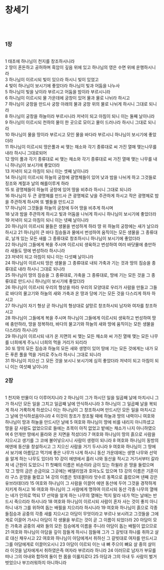 <h2 style="font-size: 2em;">창세기</h2><br>
<br>
<h3 style="font-size: 1.2em;">1장</h3><br>
1 태초에 하나님이 천지를 창조하시니라<br>
2 땅이 혼돈하고 공허하며 흑암이 깊음 위에 있고 하나님의 영은 수면 위에 운행하시니라<br>
3 하나님이 이르시되 빛이 있으라 하시니 빛이 있었고<br>
4 빛이 하나님이 보시기에 좋았더라 하나님이 빛과 어둠을 나누사<br>
5 하나님이 빛을 낮이라 부르시고 어둠을 밤이라 부르시니라<br>
6 하니님이 이르시되 물 가운데에 궁창이 있어 물과 물로 나뉘라 하시고<br>
7 하나님이 궁창을 만드사 궁창 아래의 물과 궁창 위의 물로 나뉘게 하시니 그대로 되니라<br>
8 하나님이 궁창을 하늘이라 부르시니라 저녁이 되고 아침이 되니 이는 둘째 날이니라<br>
9 하나님이 이르시되 천하의 물이 한 곳으로 모이고 물이 드러나라 하시니 그대로 되니라<br>
10 하나님이 물을 땅이라 부르시고 모인 물을 바다라 부르시니 하나님이 보시기에 좋았더라<br>
11 하나님이 이르시되 땅은풀과 씨 맺는 채소와 각기 종류대로 씨 가진 열매 맺는나무를 내라 하시니 그대로되어<br>
12 땅이 풀과 각기 종류대로 씨 맺는 채소와 각기 종류대로 씨 가진 열매 맺는 나무를 내니 하나님이 보시기에 좋았더라<br>
13 저녁이 되고 아침이 되니 이는 셋째 날이니라<br>
14 하나님이 이르시되 하늘의 궁창에 광명체들이 있어 낮과 밤을 나뉘게 하고 그것들로 징조와 계절과 날의 해를이루게 하라<br>
15 또 광명체들이 하늘의 궁창에 있어 땅을 비추라 하시니 그대로 되니라<br>
16 하나님이 두 큰 광명체를 만드사 큰 광명체로 낮을 주관하게 하시고 작은 광명체로 밤을 주관하게 하시며 또 별들을 만드시고<br>
17 하나님이 그것들을 하늘의 궁창에 두어 땅을 비추게 하시며<br>
18 낮과 밤을 주관하게 하시고 빛과 어둠을 나뉘게 하시니 하나님이 보시기에 좋았더라<br>
19 저녁이 되고 아침이 되니 이는 넷째 날이니라<br>
20 하나님이 이르시되 물들은 생물을 번성하게 하라 땅 위 하늘의 궁창에는 새가 날으라 하시고
21 하나님이 큰 바다 짐승들과 물에서 번성하여 움직이는 모든 생물을 그 종류대로, 날개 있는 모든 새를 그 종류대로 창조하시니 하나님이 보시기에 좋았더라<br>
22 하나님이 그들에게 복을 주시며 이르시되 생육하고 번성하여 여러 바닷물에 충만하라 새들도 땅에 번성하라 하시니라<br>
23 저녁이 되고 아침이 되니 이는 다섯째 날이니라<br>
24 하나님이 이르시되 땅은 생물을 그 종류대로 내되 가축과 기는 것과 땅의 짐승을 종류대로 내라 하시니 그대로 되니라<br>
25 하나님이 땅의 짐승을 그 종류대로, 가축을 그 종류대로, 땅에 기는 모든 것을 그 종류대로 만드시니 하나님이 보시기에 좋았더라<br>
26 하나님이 이르시되 우리의 형상을 따라 우리의 모양대로 우리가 사람을 만들고 그들로 바다의 물고기와 하늘의 새와 가축과 온 땅과 당에 기는 모든 것을 다스리게 하자 하시고<br>
27 하나님이 자기 형상 곧 하나님의 형상대로 살망르 창조하시되 남자와 여자를 창조하시고<br>
28 하나님이 그들에게 복을 주시며 하나님이 그들에게 이르시되 생육하고 번성하여 땅에 충만하라, 땅을 정복하라, 바다의 물고기와 하늘의 새와 땅에 움직이는 모든 생물을 다스리라 하시니라<br>
29 하나님이 이르시되 내가 온 지면의 씨 맺는 모든 채소와 씨 가진 열매 맺는 모든 나무를 너희에게 주노니 너희의 먹을 거리가 되리라<br>
30 또 땅의 모든 짐승과 하늘의 모든 새와 생명이 있어 땅에 기는 모든 것에게는 내가 모든 푸른 풀을 먹을 거리로 주노라 하시니 그대로 되니라<br>
31 하나님이 지으신 그 모든 것을 보시니 보시기에 심히 좋았더라 저녁이 되고 아침이 되니 이는 여섯째 날이니라<br>
<h3 style="font-size: 1.2em;">2장</h3><br>
1 천지와 만물이 다 이루어지니라
2 하나님이 그가 하시던 일을 일곱째 날에 마치시니 그가 하시던 모든 일을 그치고 일곱째 날에 안식하시니라
3 하나님이 그 일곱째 날을 복되게 하사 거룩하게 하셨으니 이는 하나님이 그 창조하시며 만드시던 모든 일을 마치시고 그 날에 안식하셨음이니라
4 이것이 창조가 창조될 때에 하늘과 땅의 내력이니 여호와 하나님이 땅과 하늘을 만드시던 날에 
5 여호와 하나님이 땅에 비를 내리지 아니하셨고 땅을 갈 사람도 없었으므로 들에는 초목이 아직 없었고 밭에는 채소가 나지 아니하였으며
6 안개만 땅에서 올라와 온 지면을 적셨더라
7 여호와 하나님이 땅의 흙으로 사람을 지으시고 생기를 그 코에 불어넣으시니 사람이 생령이 되니라
8 여호와 하나님이 동방의 에덴에 동산을 창설하시고 그 지으신 사람을 거기 두시니라
9 여호와 하나님이 그 땅에서 보기에 아름답고 먹기에 좋은 나무가 나게 하시니 동산 가운데에는 생명 나무와 선악을 알게 하는 나무도 있더라
10 강이 에덴에서 흘러 나와 동산을 적시고 거기서부터 갈라져 네 근원이 도었으니
11 첫째의 이름은 비손이라 금이 있는 하윌라 온 땅을 둘렀으며
12 그 땅의 금은 순금이요 그곳에는 베델리엄과 호마노도 있으며
13 강의 이름은 기혼이라 구스 온땅을 둘렀고
14 강의 이름은 힛데겔이라 앗수르 동쪽으로 흘렀으며 넨째 강은 유브라데더라
15 여호와 하나님이 그 사람을 이끌어 에덴 동산에 두어 그것을 경작하게 지키게 하시고
16 여호와 하나님이 그 사람에게 명하여 이르시되 동산 각종 나무의 열매는 네가 인의로 먹되
17 선악을 알게 하는 나무의 열매는 먹지 말라 네가 먹는 날에는 반드시 죽으리라 하시니라
18 여호와 하나님이 이르시되 사람이 혼자 사는 것이 좋지 아니하니 내가 그를 위하여 돕는 배필을 지으리라 하시니라
19 여호와 하나님이 흙으로 각종 들짐승과 공중의 각종 새를 지으시고 아담이 무엇이라고 부르나 보시려고 그것들을 그에게로 이끌어 가시니 아담이 각 생물을 부르는 것이 곧 그 이름이 되었더라
20 아담이 모든 가축과 공중의 새와 들의 모든 짐승에게 이름을 주니라 아담이 돕는 배필이 없으므로
21 여호와 하나님이 아담을 깊이 잠들게 하시니 잠들매 그가 그 갈빗대 하나를 취하고 살로 대신 채우시고
22 여호와 하나님이 아담에게서 취하신 그 갈빗대로 여자를 만드시고 그를 아담에게로 이끌어오시니
23 아담이 이르되 이는 내 뼈 주으이 뼈요 살 중의 살이라 이것을 남자에게서 취하였은즉 여자라 부르리라 하니라
24 이러므로 남자가 부모를 떠나 그의 아내와 합하여 둘이 한 몸을 이룰지로다
25 아담과 그의 아내 두 사람이 벌거벗었으나 부끄러워하지 아니하니라
